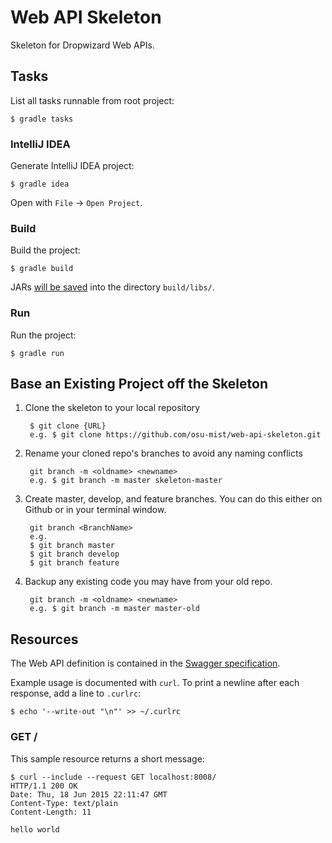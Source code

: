 # Web API Skeleton

Skeleton for Dropwizard Web APIs.


## Tasks

List all tasks runnable from root project:

    $ gradle tasks

### IntelliJ IDEA

Generate IntelliJ IDEA project:

    $ gradle idea

Open with `File` -> `Open Project`.

### Build

Build the project:

    $ gradle build

JARs [will be saved](https://github.com/johnrengelman/shadow#using-the-default-plugin-task) into the directory `build/libs/`.

### Run

Run the project:

    $ gradle run


## Base an Existing Project off the Skeleton

1. Clone the skeleton to your local repository

        $ git clone {URL}
        e.g. $ git clone https://github.com/osu-mist/web-api-skeleton.git

2. Rename your cloned repo's branches to avoid any naming conflicts

        git branch -m <oldname> <newname>
        e.g. $ git branch -m master skeleton-master

3. Create master, develop, and feature branches.  You can do this either on Github or in your terminal window.

        git branch <BranchName>
        e.g.
        $ git branch master
        $ git branch develop
        $ git branch feature

4. Backup any existing code you may have from your old repo.

        git branch -m <oldname> <newname>
        e.g. $ git branch -m master master-old


## Resources

The Web API definition is contained in the [Swagger specification](swagger.yaml).

Example usage is documented with `curl`. To print a newline after each response, add a line to `.curlrc`:

    $ echo '--write-out "\n"' >> ~/.curlrc

### GET /

This sample resource returns a short message:

    $ curl --include --request GET localhost:8008/
    HTTP/1.1 200 OK
    Date: Thu, 18 Jun 2015 22:11:47 GMT
    Content-Type: text/plain
    Content-Length: 11
    
    hello world
